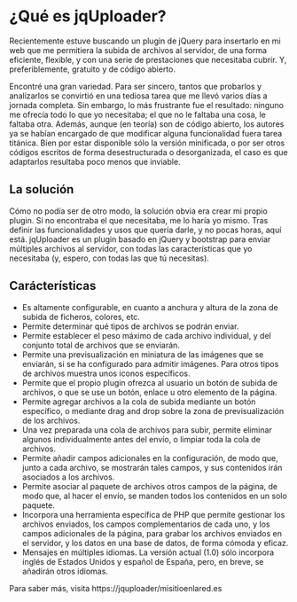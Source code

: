 # ¿Qué es jqUploader?

Recientemente estuve buscando un plugin de jQuery para insertarlo en mi web que me permitiera la subida de archivos al servidor, de una forma eficiente, flexible, y con una serie de prestaciones que necesitaba cubrir. Y, preferiblemente, gratuito y de código abierto.

Encontré una gran variedad. Para ser sincero, tantos que probarlos y analizarlos se convirtió en una tediosa tarea que me llevó varios días a jornada completa. Sin embargo, lo más frustrante fue el resultado: ninguno me ofrecía todo lo que yo necesitaba; el que no le faltaba una cosa, le faltaba otra. Además, aunque (en teoría) son de código abierto, los autores ya se habían encargado de que modificar alguna funcionalidad fuera tarea titánica. Bien por estar disponible sólo la versión minificada, o por ser otros códigos escritos de forma desestructurada o desorganizada, el caso es que adaptarlos resultaba poco menos que inviable.

## La solución

Cómo no podía ser de otro modo, la solución obvia era crear mi propio plugin. Si no encontraba el que necesitaba, me lo haría yo mismo. Tras definir las funcionalidades y usos que quería darle, y no pocas horas, aquí está. jqUploader es un plugin basado en jQuery y bootstrap para enviar múltiples archivos al servidor, con todas las características que yo necesitaba (y, espero, con todas las que tú necesitas).

## Carácterísticas

- Es altamente configurable, en cuanto a anchura y altura de la zona de subida de ficheros, colores, etc.
- Permite determinar qué tipos de archivos se podrán enviar.
- Permite establecer el peso máximo de cada archivo individual, y del conjunto total de archivos que se enviarán.
- Permite una previsualización en miniatura de las imágenes que se enviarán, si se ha configurado para admitir imágenes. Para otros tipos de archivos muestra unos iconos específicos.
- Permite que el propio plugin ofrezca al usuario un botón de subida de archivos, o que se use un botón, enlace u otro elemento de la página.
- Permite agregar archivos a la cola de subida mediante un botón específico, o mediante drag and drop sobre la zona de previsualización de los archivos.
- Una vez preparada una cola de archivos para subir, permite eliminar algunos individualmente antes del envío, o limpiar toda la cola de archivos.
- Permite añadir campos adicionales en la configuración, de modo que, junto a cada archivo, se mostrarán tales campos, y sus contenidos irán asociados a los archivos.
- Permite asociar al paquete de archivos otros campos de la página, de modo que, al hacer el envío, se manden todos los contenidos en un solo paquete.
- Incorpora una herramienta específica de PHP que permite gestionar los archivos enviados, los campos complementarios de cada uno, y los campos adicionales de la página, para grabar los archivos enviados en el servidor, y los datos en una base de datos, de forma cómoda y eficaz.
- Mensajes en múltiples idiomas. La versión actual (1.0) sólo incorpora inglés de Estados Unidos y español de España, pero, en breve, se añadirán otros idiomas.

Para saber más, visita https://jquploader/misitioenlared.es
